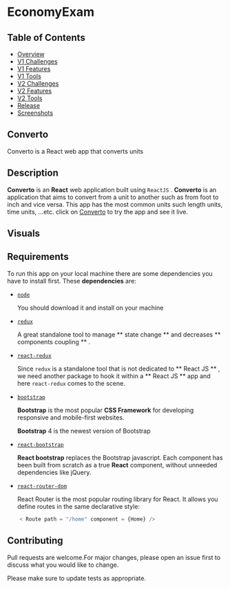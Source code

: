 # EconomyExam

## Table of Contents

* [Overview](#Overview)
* [V1 Challenges](#V1_Challenges)
* [V1 Features](#V1_Features)
* [V1 Tools](#V1_Tools)
* [V2 Challenges](#V2_Challenges)
* [V2 Features](#V2_Features)
* [V2 Tools](#V2_Tools)
* [Release](#Release)
* [Screenshots](#Screenshots)

## Converto

Converto is a React web app that converts units

## Description

**Converto** is an **React** web application built using ` ReactJS ` . **Converto** is an application that aims to convert from a unit to another such as from foot to inch and vice versa. This app has the most common units such length units, time units, ...etc. click on [Converto](https://rayyan995.github.io/converter/#/) to try the app and see it live.

## Visuals

## Requirements

To run this app on your local machine there are some dependencies you have to install first. These **dependencies** are:

* [ ` node ` ](https://nodejs.org/en/)  

    You should download it and install on your machine

* [ ` redux ` ](https://www.npmjs.com/package/redux)  

    A great standalone tool to manage ** state change ** and decreases ** components coupling ** .

* [ ` react-redux ` ](https://www.npmjs.com/package/react-redux)  

    Since ` redux ` 
    is a standalone tool that is not dedicated to ** React JS ** , we need another package to hook it within a ** React JS ** app and here ` react-redux ` 
    comes to the scene.

* [ ` bootstrap ` ](https://getbootstrap.com/)  

    **Bootstrap** is the most popular **CSS Framework** for developing responsive and mobile-first websites.

    **Bootstrap** 4 is the newest version of Bootstrap

* [ ` react-bootstrap ` ](https://react-bootstrap.github.io/)  

    **React bootstrap** replaces the Bootstrap javascript. Each component has been built from scratch as a true **React** component, without unneeded dependencies like jQuery.

* [ ` react-router-dom ` ](https://www.npmjs.com/package/react-router-dom)

    React Router is the most popular routing library for React. It allows you define routes in the same declarative style:

``` js
    < Route path = "/home" component = {Home} />
```

 

## Contributing

Pull requests are welcome.For major changes, please open an issue first to discuss what you would like to change.

Please make sure to update tests as appropriate.

